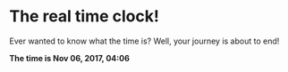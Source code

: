 # The real time clock!

Ever wanted to know what the time is? Well, your journey is about to end!

**The time is Nov 06, 2017, 04:06**